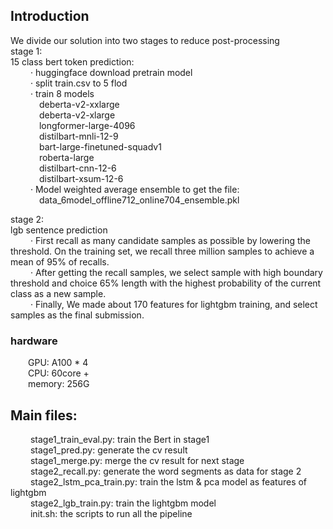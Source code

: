
## Introduction

We divide our solution into two stages to reduce post-processing  
stage 1:  
15 class bert token prediction:  
&emsp;&emsp;	· huggingface download pretrain model  
&emsp;&emsp;	· split train.csv to 5 flod  
&emsp;&emsp;	· train 8 models  
&emsp;&emsp;&emsp;		deberta-v2-xxlarge  
&emsp;&emsp;&emsp;		deberta-v2-xlarge  
&emsp;&emsp;&emsp;		longformer-large-4096  
&emsp;&emsp;&emsp;		distilbart-mnli-12-9  
&emsp;&emsp;&emsp;		bart-large-finetuned-squadv1  
&emsp;&emsp;&emsp;		roberta-large  
&emsp;&emsp;&emsp;		distilbart-cnn-12-6   
&emsp;&emsp;&emsp;		distilbart-xsum-12-6  
&emsp;&emsp;	· Model weighted average ensemble to get the file:  
&emsp;&emsp;&emsp;      data_6model_offline712_online704_ensemble.pkl  


stage 2:  
lgb sentence prediction  
&emsp;&emsp;	· First recall as many candidate samples as possible by lowering the threshold. On the training set, we recall three million samples to achieve a mean of 95% of recalls.  
&emsp;&emsp;	· After getting the recall samples, we select sample with high boundary threshold and choice 65% length with the highest probability of the current class as a new sample.  
&emsp;&emsp;	· Finally, We made about 170 features for lightgbm training, and select samples as the final submission. 

### hardware
&emsp;&emsp;GPU: A100 * 4  
&emsp;&emsp;CPU: 60core +  
&emsp;&emsp;memory: 256G  

## Main files:
&emsp;&emsp; stage1_train_eval.py: train the Bert in stage1   
&emsp;&emsp; stage1_pred.py: generate the cv result   
&emsp;&emsp; stage1_merge.py: merge the cv result for next stage  
&emsp;&emsp; stage2_recall.py: generate the word segments as data for stage 2     
&emsp;&emsp; stage2_lstm_pca_train.py: train the lstm & pca model as features of lightgbm   
&emsp;&emsp; stage2_lgb_train.py: train the lightgbm model   
&emsp;&emsp; init.sh: the scripts to run all the pipeline   





